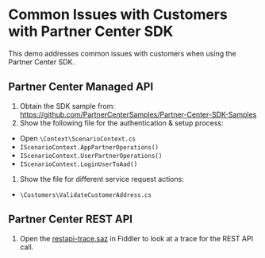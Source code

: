 # Common Issues with Customers with Partner Center SDK

This demo addresses common issues with customers when using the Partner Center SDK.

## Partner Center Managed API

1. Obtain the SDK sample from: https://github.com/PartnerCenterSamples/Partner-Center-SDK-Samples
1. Show the following file for the authentication & setup process:
  - Open `\Context\ScenarioContext.cs`
  - `IScenarioContext.AppPartnerOperations()`
  - `IScenarioContext.UserPartnerOperations()`
  - `IScenarioContext.LoginUserToAad()`
1. Show the file for different service request actions:
  - `\Customers\ValidateCustomerAddress.cs`

## Partner Center REST API

1. Open the [restapi-trace.saz](restapi-trace.saz) in Fiddler to look at a trace for the REST API call.